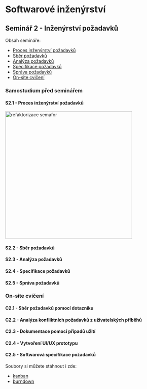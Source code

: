 # Softwarové inženýrství

## Seminář 2 - Inženýrství požadavků

Obsah semináře:
* [Proces inženýrství požadavků](#s21---proces-inženýrství-požadavků)
* [Sběr požadavků](#s22---sběr-požadavků)
* [Analýza požadavků](#s23---analýza-požadavků)
* [Specifikace požadavků](#s24---specifikace-požadavků)
* [Správa požadavků](#s25---správa-požadavků)
* [On-site cvičení](#on-site-cvičení)

### Samostudium před seminářem

#### S2.1 - Proces inženýrství požadavků

<img src="./soubory/refactor.png" alt="refaktorizace semafor" style="width: 400px;"/>

#### S2.2 - Sběr požadavků

#### S2.3 - Analýza požadavků

#### S2.4 - Specifikace požadavků

#### S2.5 - Správa požadavků

### On-site cvičení

#### C2.1 - Sběr požadavků pomocí dotazníku

#### C2.2 - Analýza konfliktních požadavků z uživatelských příběhů

#### C2.3 - Dokumentace pomocí případů užití

#### C2.4 - Vytvoření UI/UX prototypu

#### C2.5 - Softwarová specifikace požadavků

Soubory si můžete stáhnout i zde:
<ul>
    <li><a href="./soubory/kanban.csv">kanban</a></li>
    <li><a href="./soubory/burndown.csv">burndown</a></li>
</ul>